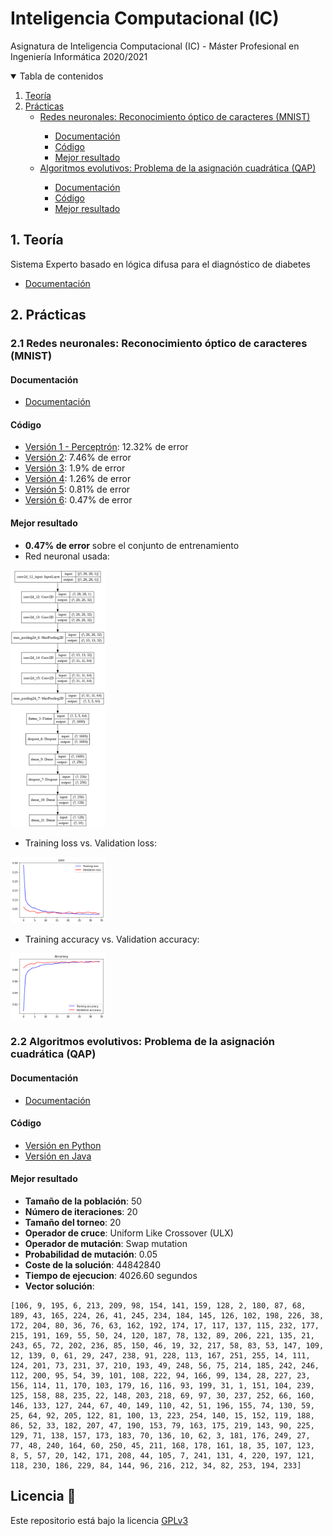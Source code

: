 # Inteligencia Computacional (IC)

Asignatura de Inteligencia Computacional (IC) - Máster Profesional en Ingeniería Informática 2020/2021

<details open="open">
  <summary>Tabla de contenidos</summary>
  <ol>
    <li>
      <a href="#teoria">Teoría</a>
    </li>
    <li>
      <a href="#practicas">Prácticas</a>
      <ul>
        <li><a href="#practica1">Redes neuronales: Reconocimiento óptico de caracteres (MNIST)</a></li>
          <ul>
            <li><a href="#practica1d">Documentación</a></li>
            <li><a href="#practica1c">Código</a></li>
            <li><a href="#practica1m">Mejor resultado</a></li>
          </ul>
        <li><a href="#practica2">Algoritmos evolutivos: Problema de la asignación cuadrática (QAP)</a></li>
          <ul>
            <li><a href="#practica2d">Documentación</a></li>
            <li><a href="#practica2c">Código</a></li>
            <li><a href="#practica2m">Mejor resultado</a></li>
          </ul>
      </ul>
    </li>
  </ol>
</details>

<a name="teoria"></a>
## 1. Teoría

Sistema Experto basado en lógica difusa para el diagnóstico de diabetes
* [Documentación](https://github.com/Jumacasni/IC/blob/main/Trabajo/SE_diabetes.pdf)

<a name="practicas"></a>
## 2. Prácticas

<a name="practica1"></a>
### 2.1 **Redes neuronales: Reconocimiento óptico de caracteres (MNIST)**
<a name="practica1d"></a>
#### Documentación

  * [Documentación](MNIST/documentacion.pdf)

<a name="practica1c"></a>
#### Código
  * [Versión 1 - Perceptrón](MNIST/src/version1_perceptron.ipynb): 12.32% de error
  * [Versión 2](MNIST/src/version2.ipynb): 7.46% de error
  * [Versión 3](MNIST/src/version3.ipynb): 1.9% de error
  * [Versión 4](MNIST/src/version4.ipynb): 1.26% de error
  * [Versión 5](MNIST/src/version5.ipynb): 0.81% de error
  * [Versión 6](MNIST/src/version6.ipynb): 0.47% de error

<a name="practica1m"></a>
#### Mejor resultado

* **0.47% de error** sobre el conjunto de entrenamiento
* Red neuronal usada:

<img src="https://github.com/Jumacasni/IC/blob/main/MNIST/img/version6_plot.png" width="30%" height="">

* Training loss vs. Validation loss:

<img src="https://github.com/Jumacasni/IC/blob/main/MNIST/img/version6_grafica1.png" width="30%" height="">

* Training accuracy vs. Validation accuracy:

<img src="https://github.com/Jumacasni/IC/blob/main/MNIST/img/version6_grafica2.png" width="30%" height="">

<a name="practica2"></a>
### 2.2 Algoritmos evolutivos: Problema de la asignación cuadrática (QAP)
<a name="practica2d"></a>
#### Documentación
  * [Documentación](QAP/documentacion.pdf)
  
<a name="practica2c"></a>
#### Código
  * [Versión en Python](QAP/Python)
  * [Versión en Java](QAP/Java)

<a name="practica2m"></a>
#### Mejor resultado

* **Tamaño de la población**: 50
* **Número de iteraciones**: 20
* **Tamaño del torneo**: 20
* **Operador de cruce**: Uniform Like Crossover (ULX)
* **Operador de mutación**: Swap mutation
* **Probabilidad de mutación**: 0.05
* **Coste de la solución**: 44842840
* **Tiempo de ejecucion**: 4026.60 segundos
* **Vector solución**:
```
[106, 9, 195, 6, 213, 209, 98, 154, 141, 159, 128, 2, 180, 87, 68, 189, 43, 165, 224, 26, 41, 245, 234, 184, 145, 126, 102, 198, 226, 38, 172, 204, 80, 36, 76, 63, 162, 192, 174, 17, 117, 137, 115, 232, 177, 215, 191, 169, 55, 50, 24, 120, 187, 78, 132, 89, 206, 221, 135, 21, 243, 65, 72, 202, 236, 85, 150, 46, 19, 32, 217, 58, 83, 53, 147, 109, 12, 139, 0, 61, 29, 247, 238, 91, 228, 113, 167, 251, 255, 14, 111, 124, 201, 73, 231, 37, 210, 193, 49, 248, 56, 75, 214, 185, 242, 246, 112, 200, 95, 54, 39, 101, 108, 222, 94, 166, 99, 134, 28, 227, 23, 156, 114, 11, 170, 103, 179, 16, 116, 93, 199, 31, 1, 151, 104, 239, 125, 158, 88, 235, 22, 148, 203, 218, 69, 97, 30, 237, 252, 66, 160, 146, 133, 127, 244, 67, 40, 149, 110, 42, 51, 196, 155, 74, 130, 59, 25, 64, 92, 205, 122, 81, 100, 13, 223, 254, 140, 15, 152, 119, 188, 86, 52, 33, 182, 207, 47, 190, 153, 79, 163, 175, 219, 143, 90, 225, 129, 71, 138, 157, 173, 183, 70, 136, 10, 62, 3, 181, 176, 249, 27, 77, 48, 240, 164, 60, 250, 45, 211, 168, 178, 161, 18, 35, 107, 123, 8, 5, 57, 20, 142, 171, 208, 44, 105, 7, 241, 131, 4, 220, 197, 121, 118, 230, 186, 229, 84, 144, 96, 216, 212, 34, 82, 253, 194, 233]
```
## Licencia 📄

Este repositorio está bajo la licencia [GPLv3](LICENSE)
